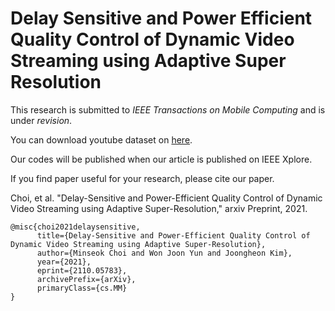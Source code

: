 # Delay Sensitive and Power Efficient Quality Control of Dynamic Video Streaming using Adaptive Super Resolution

This research is submitted to *IEEE Transactions on Mobile Computing* and is under *revision*.

You can download youtube dataset on [here](https://www.dropbox.com/s/nsmu9v7fq2sgwue/youtube.zip?dl=0).

Our codes will be published when our article is published on IEEE Xplore.

If you find paper useful for your research, please cite our paper.

Choi, et al. "Delay-Sensitive and Power-Efficient Quality Control of Dynamic Video Streaming using Adaptive Super-Resolution," arxiv Preprint, 2021. 

```
@misc{choi2021delaysensitive,
      title={Delay-Sensitive and Power-Efficient Quality Control of Dynamic Video Streaming using Adaptive Super-Resolution}, 
      author={Minseok Choi and Won Joon Yun and Joongheon Kim},
      year={2021},
      eprint={2110.05783},
      archivePrefix={arXiv},
      primaryClass={cs.MM}
}
```

